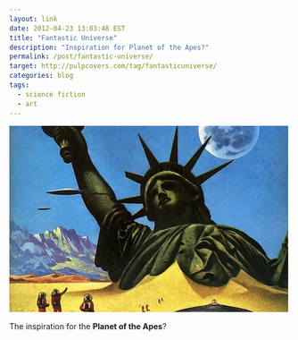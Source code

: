 ```yaml
---
layout: link
date: 2012-04-23 13:03:48 EST
title: "Fantastic Universe"
description: "Inspiration for Planet of the Apes?"
permalink: /post/fantastic-universe/
target: http://pulpcovers.com/tag/fantasticuniverse/
categories: blog
tags:
  - science fiction
  - art
---
```


![Fantastic Universe](/images/post-images/fantastic_universe-thumb.jpg)

The inspiration for the **Planet of the Apes**?
